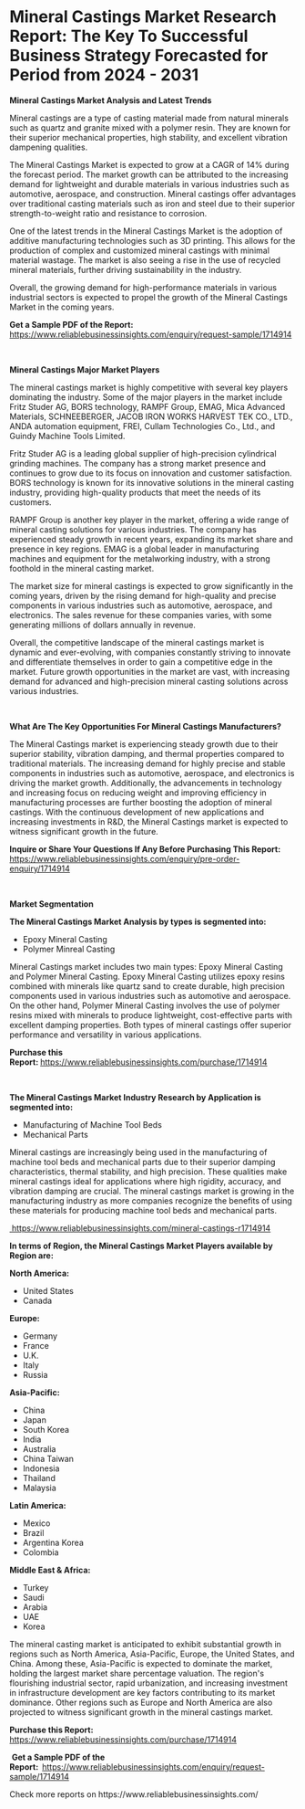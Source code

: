 <p><h1>Mineral Castings Market Research Report: The Key To Successful Business Strategy Forecasted for Period from 2024 - 2031</h1></p><p><strong>Mineral Castings Market Analysis and Latest Trends</strong></p>
<p><p>Mineral castings are a type of casting material made from natural minerals such as quartz and granite mixed with a polymer resin. They are known for their superior mechanical properties, high stability, and excellent vibration dampening qualities. </p><p>The Mineral Castings Market is expected to grow at a CAGR of 14% during the forecast period. The market growth can be attributed to the increasing demand for lightweight and durable materials in various industries such as automotive, aerospace, and construction. Mineral castings offer advantages over traditional casting materials such as iron and steel due to their superior strength-to-weight ratio and resistance to corrosion.</p><p>One of the latest trends in the Mineral Castings Market is the adoption of additive manufacturing technologies such as 3D printing. This allows for the production of complex and customized mineral castings with minimal material wastage. The market is also seeing a rise in the use of recycled mineral materials, further driving sustainability in the industry.</p><p>Overall, the growing demand for high-performance materials in various industrial sectors is expected to propel the growth of the Mineral Castings Market in the coming years.</p></p>
<p><strong>Get a Sample PDF of the Report:&nbsp;</strong> <a href="https://www.reliablebusinessinsights.com/enquiry/request-sample/1714914">https://www.reliablebusinessinsights.com/enquiry/request-sample/1714914</a></p>
<p>&nbsp;</p>
<p><strong>Mineral Castings Major Market Players</strong></p>
<p><p>The mineral castings market is highly competitive with several key players dominating the industry. Some of the major players in the market include Fritz Studer AG, BORS technology, RAMPF Group, EMAG, Mica Advanced Materials, SCHNEEBERGER, JACOB IRON WORKS HARVEST TEK CO., LTD., ANDA automation equipment, FREI, Cullam Technologies Co., Ltd., and Guindy Machine Tools Limited.</p><p>Fritz Studer AG is a leading global supplier of high-precision cylindrical grinding machines. The company has a strong market presence and continues to grow due to its focus on innovation and customer satisfaction. BORS technology is known for its innovative solutions in the mineral casting industry, providing high-quality products that meet the needs of its customers.</p><p>RAMPF Group is another key player in the market, offering a wide range of mineral casting solutions for various industries. The company has experienced steady growth in recent years, expanding its market share and presence in key regions. EMAG is a global leader in manufacturing machines and equipment for the metalworking industry, with a strong foothold in the mineral casting market.</p><p>The market size for mineral castings is expected to grow significantly in the coming years, driven by the rising demand for high-quality and precise components in various industries such as automotive, aerospace, and electronics. The sales revenue for these companies varies, with some generating millions of dollars annually in revenue.</p><p>Overall, the competitive landscape of the mineral castings market is dynamic and ever-evolving, with companies constantly striving to innovate and differentiate themselves in order to gain a competitive edge in the market. Future growth opportunities in the market are vast, with increasing demand for advanced and high-precision mineral casting solutions across various industries.</p></p>
<p>&nbsp;</p>
<p><strong>What Are The Key Opportunities For Mineral Castings Manufacturers?</strong></p>
<p><p>The Mineral Castings market is experiencing steady growth due to their superior stability, vibration damping, and thermal properties compared to traditional materials. The increasing demand for highly precise and stable components in industries such as automotive, aerospace, and electronics is driving the market growth. Additionally, the advancements in technology and increasing focus on reducing weight and improving efficiency in manufacturing processes are further boosting the adoption of mineral castings. With the continuous development of new applications and increasing investments in R&D, the Mineral Castings market is expected to witness significant growth in the future.</p></p>
<p><strong>Inquire or Share Your Questions If Any Before Purchasing This Report:</strong> <a href="https://www.reliablebusinessinsights.com/enquiry/pre-order-enquiry/1714914">https://www.reliablebusinessinsights.com/enquiry/pre-order-enquiry/1714914</a></p>
<p>&nbsp;</p>
<p><strong>Market Segmentation</strong></p>
<p><strong>The Mineral Castings Market Analysis by types is segmented into:</strong></p>
<p><ul><li>Epoxy Mineral Casting</li><li>Polymer Minreal Casting</li></ul></p>
<p><p>Mineral Castings market includes two main types: Epoxy Mineral Casting and Polymer Mineral Casting. Epoxy Mineral Casting utilizes epoxy resins combined with minerals like quartz sand to create durable, high precision components used in various industries such as automotive and aerospace. On the other hand, Polymer Mineral Casting involves the use of polymer resins mixed with minerals to produce lightweight, cost-effective parts with excellent damping properties. Both types of mineral castings offer superior performance and versatility in various applications.</p></p>
<p><strong>Purchase this Report:&nbsp;</strong><a href="https://www.reliablebusinessinsights.com/purchase/1714914">https://www.reliablebusinessinsights.com/purchase/1714914</a></p>
<p>&nbsp;</p>
<p><strong>The Mineral Castings Market Industry Research by Application is segmented into:</strong></p>
<p><ul><li>Manufacturing of Machine Tool Beds</li><li>Mechanical Parts</li></ul></p>
<p><p>Mineral castings are increasingly being used in the manufacturing of machine tool beds and mechanical parts due to their superior damping characteristics, thermal stability, and high precision. These qualities make mineral castings ideal for applications where high rigidity, accuracy, and vibration damping are crucial. The mineral castings market is growing in the manufacturing industry as more companies recognize the benefits of using these materials for producing machine tool beds and mechanical parts.</p></p>
<p><a href="https://www.reliablebusinessinsights.com/mineral-castings-r1714914">&nbsp;https://www.reliablebusinessinsights.com/mineral-castings-r1714914</a></p>
<p><strong>In terms of Region, the Mineral Castings Market Players available by Region are:</strong></p>
<p>
    <p> <strong> North America: </strong>
        <ul>
            <li>United States</li>
            <li>Canada</li>
        </ul>
        </p> 
    <p> <strong> Europe: </strong>
        <ul>
            <li>Germany</li>
            <li>France</li>
            <li>U.K.</li>
            <li>Italy</li>
            <li>Russia</li>
        </ul>
        </p> 
    <p> <strong> Asia-Pacific: </strong>
        <ul>
            <li>China</li>
            <li>Japan</li>
            <li>South Korea</li>
            <li>India</li>
            <li>Australia</li>
            <li>China Taiwan</li>
            <li>Indonesia</li>
            <li>Thailand</li>
            <li>Malaysia</li>
        </ul>
        </p> 
    <p> <strong> Latin America: </strong>
        <ul>
            <li>Mexico</li>
            <li>Brazil</li>
            <li>Argentina Korea</li>
            <li>Colombia</li>
        </ul>
        </p> 
    <p> <strong> Middle East & Africa: </strong>
        <ul>
            <li>Turkey</li>
            <li>Saudi</li>
            <li>Arabia</li>
            <li>UAE</li>
            <li>Korea</li>
        </ul>
    </p>
    </p>
<p><p>The mineral casting market is anticipated to exhibit substantial growth in regions such as North America, Asia-Pacific, Europe, the United States, and China. Among these, Asia-Pacific is expected to dominate the market, holding the largest market share percentage valuation. The region's flourishing industrial sector, rapid urbanization, and increasing investment in infrastructure development are key factors contributing to its market dominance. Other regions such as Europe and North America are also projected to witness significant growth in the mineral castings market.</p></p>
<p><strong>Purchase this Report: </strong><a href="https://www.reliablebusinessinsights.com/purchase/1714914">https://www.reliablebusinessinsights.com/purchase/1714914</a></p>
<p>&nbsp;<strong>Get a Sample PDF of the Report:&nbsp;&nbsp;</strong><a href="https://www.reliablebusinessinsights.com/enquiry/request-sample/1714914">https://www.reliablebusinessinsights.com/enquiry/request-sample/1714914</a></p>
<p><strong></strong></p>
<p>Check more reports on https://www.reliablebusinessinsights.com/</p>